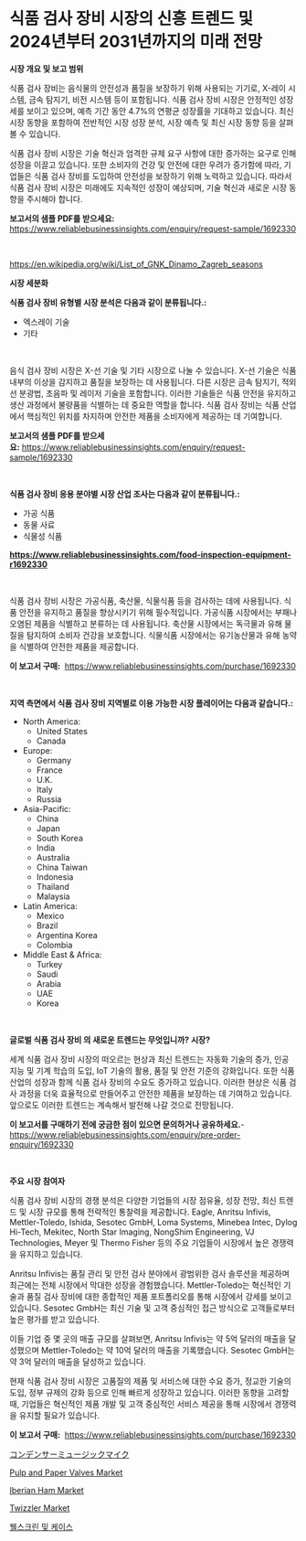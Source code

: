 <p><h1>식품 검사 장비 시장의 신흥 트렌드 및 2024년부터 2031년까지의 미래 전망</h1></p><p><strong>시장 개요 및 보고 범위</strong></p>
<p><p>식품 검사 장비는 음식물의 안전성과 품질을 보장하기 위해 사용되는 기기로, X-레이 시스템, 금속 탐지기, 비전 시스템 등이 포함됩니다. 식품 검사 장비 시장은 안정적인 성장세를 보이고 있으며, 예측 기간 동안 4.7%의 연평균 성장률을 기대하고 있습니다. 최신 시장 동향을 포함하여 전반적인 시장 성장 분석, 시장 예측 및 최신 시장 동향 등을 살펴볼 수 있습니다.</p><p>식품 검사 장비 시장은 기술 혁신과 엄격한 규제 요구 사항에 대한 증가하는 요구로 인해 성장을 이끌고 있습니다. 또한 소비자의 건강 및 안전에 대한 우려가 증가함에 따라, 기업들은 식품 검사 장비를 도입하여 안전성을 보장하기 위해 노력하고 있습니다. 따라서 식품 검사 장비 시장은 미래에도 지속적인 성장이 예상되며, 기술 혁신과 새로운 시장 동향을 주시해야 합니다.</p></p>
<p><strong>보고서의 샘플 PDF를 받으세요:</strong> <a href="https://www.reliablebusinessinsights.com/enquiry/request-sample/1692330">https://www.reliablebusinessinsights.com/enquiry/request-sample/1692330</a></p>
<p>&nbsp;</p>
<p><a href="https://en.wikipedia.org/wiki/List_of_GNK_Dinamo_Zagreb_seasons">https://en.wikipedia.org/wiki/List_of_GNK_Dinamo_Zagreb_seasons</a></p>
<p><strong>시장 세분화</strong></p>
<p><strong>식품 검사 장비 유형별 시장 분석은 다음과 같이 분류됩니다.:</strong></p>
<p><ul><li>엑스레이 기술</li><li>기타</li></ul></p>
<p>&nbsp;</p>
<p><p>음식 검사 장비 시장은 X-선 기술 및 기타 시장으로 나눌 수 있습니다. X-선 기술은 식품 내부의 이상을 감지하고 품질을 보장하는 데 사용됩니다. 다른 시장은 금속 탐지기, 적외선 분광법, 초음파 및 레이저 기술을 포함합니다. 이러한 기술들은 식품 안전을 유지하고 생산 과정에서 불량품을 식별하는 데 중요한 역할을 합니다. 식품 검사 장비는 식품 산업에서 핵심적인 위치를 차지하며 안전한 제품을 소비자에게 제공하는 데 기여합니다.</p></p>
<p><strong>보고서의 샘플 PDF를 받으세요:</strong>&nbsp;<a href="https://www.reliablebusinessinsights.com/enquiry/request-sample/1692330">https://www.reliablebusinessinsights.com/enquiry/request-sample/1692330</a></p>
<p>&nbsp;</p>
<p><strong> 식품 검사 장비 응용 분야별 시장 산업 조사는 다음과 같이 분류됩니다.:</strong></p>
<p><ul><li>가공 식품</li><li>동물 사료</li><li>식물성 식품</li></ul></p>
<p><strong><a href="https://www.reliablebusinessinsights.com/food-inspection-equipment-r1692330">https://www.reliablebusinessinsights.com/food-inspection-equipment-r1692330</a></strong></p>
<p>&nbsp;</p>
<p><p>식품 검사 장비 시장은 가공식품, 축산물, 식물식품 등을 검사하는 데에 사용됩니다. 식품 안전을 유지하고 품질을 향상시키기 위해 필수적입니다. 가공식품 시장에서는 부패나 오염된 제품을 식별하고 분류하는 데 사용됩니다. 축산물 시장에서는 독극물과 유해 물질을 탐지하여 소비자 건강을 보호합니다. 식물식품 시장에서는 유기농산물과 유해 농약을 식별하여 안전한 제품을 제공합니다.</p></p>
<p><strong>이 보고서 구매:</strong>&nbsp; <a href="https://www.reliablebusinessinsights.com/purchase/1692330">https://www.reliablebusinessinsights.com/purchase/1692330</a></p>
<p>&nbsp;</p>
<p><strong>지역 측면에서 식품 검사 장비 지역별로 이용 가능한 시장 플레이어는 다음과 같습니다.:</strong></p>
<p><ul>
    <li>
        North America:
        <ul>
            <li>United States</li>
            <li>Canada</li>
        </ul>
    </li>
    <li>
        Europe:
        <ul>
            <li>Germany</li>
            <li>France</li>
            <li>U.K.</li>
            <li>Italy</li>
            <li>Russia</li>
        </ul>
    </li>
    <li>
        Asia-Pacific:
        <ul>
            <li>China</li>
            <li>Japan</li>
            <li>South Korea</li>
            <li>India</li>
            <li>Australia</li>
            <li>China Taiwan</li>
            <li>Indonesia</li>
            <li>Thailand</li>
            <li>Malaysia</li>
        </ul>
    </li>
    <li>
        Latin America:
        <ul>
            <li>Mexico</li>
            <li>Brazil</li>
            <li>Argentina Korea</li>
            <li>Colombia</li>
        </ul>
    </li>
    <li>
        Middle East & Africa:
        <ul>
            <li>Turkey</li>
            <li>Saudi</li>
            <li>Arabia</li>
            <li>UAE</li>
            <li>Korea</li>
        </ul>
    </li>
    </ul></p>
<p>&nbsp;</p>
<p><strong>글로벌 식품 검사 장비 의 새로운 트렌드는 무엇입니까? 시장?</strong></p>
<p><p>세계 식품 검사 장비 시장의 떠오르는 현상과 최신 트렌드는 자동화 기술의 증가, 인공 지능 및 기계 학습의 도입, IoT 기술의 활용, 품질 및 안전 기준의 강화입니다. 또한 식품 산업의 성장과 함께 식품 검사 장비의 수요도 증가하고 있습니다. 이러한 현상은 식품 검사 과정을 더욱 효율적으로 만들어주고 안전한 제품을 보장하는 데 기여하고 있습니다. 앞으로도 이러한 트렌드는 계속해서 발전해 나갈 것으로 전망됩니다.</p></p>
<p><strong>이 보고서를 구매하기 전에 궁금한 점이 있으면 문의하거나 공유하세요.</strong>- <a href="https://www.reliablebusinessinsights.com/enquiry/pre-order-enquiry/1692330">https://www.reliablebusinessinsights.com/enquiry/pre-order-enquiry/1692330</a></p>
<p>&nbsp;</p>
<p><strong>주요 시장 참여자</strong></p>
<p><p>식품 검사 장비 시장의 경쟁 분석은 다양한 기업들의 시장 점유율, 성장 전망, 최신 트렌드 및 시장 규모를 통해 전략적인 통찰력을 제공합니다. Eagle, Anritsu Infivis, Mettler-Toledo, Ishida, Sesotec GmbH, Loma Systems, Minebea Intec, Dylog Hi-Tech, Mekitec, North Star Imaging, NongShim Engineering, VJ Technologies, Meyer 및 Thermo Fisher 등의 주요 기업들이 시장에서 높은 경쟁력을 유지하고 있습니다.</p><p>Anritsu Infivis는 품질 관리 및 안전 검사 분야에서 광범위한 검사 솔루션을 제공하며 최근에는 전체 시장에서 막대한 성장을 경험했습니다. Mettler-Toledo는 혁신적인 기술과 품질 검사 장비에 대한 종합적인 제품 포트폴리오를 통해 시장에서 강세를 보이고 있습니다. Sesotec GmbH는 최신 기술 및 고객 중심적인 접근 방식으로 고객들로부터 높은 평가를 받고 있습니다.</p><p>이들 기업 중 몇 곳의 매출 규모를 살펴보면, Anritsu Infivis는 약 5억 달러의 매출을 달성했으며 Mettler-Toledo는 약 10억 달러의 매출을 기록했습니다. Sesotec GmbH는 약 3억 달러의 매출을 달성하고 있습니다.</p><p>현재 식품 검사 장비 시장은 고품질의 제품 및 서비스에 대한 수요 증가, 정교한 기술의 도입, 정부 규제의 강화 등으로 인해 빠르게 성장하고 있습니다. 이러한 동향을 고려할 때, 기업들은 혁신적인 제품 개발 및 고객 중심적인 서비스 제공을 통해 시장에서 경쟁력을 유지할 필요가 있습니다.</p></p>
<p><strong>이 보고서 구매:</strong>&nbsp;&nbsp;<a href="https://www.reliablebusinessinsights.com/purchase/1692330">https://www.reliablebusinessinsights.com/purchase/1692330</a></p>
<p><p><a href="https://github.com/schmahlson/Market-Research-Report-List-2/blob/main/1573681153064.md">コンデンサーミュージックマイク</a></p><p><a href="https://issuu.com/reportprime-2/docs/pulp-and-paper-valves-market-size-2030.pptx">Pulp and Paper Valves Market</a></p><p><a href="https://github.com/CliffMedina6/Market-Research-Report-List-5/blob/main/iberian-ham-market.md">Iberian Ham Market</a></p><p><a href="https://github.com/provorikovar/Market-Research-Report-List-5/blob/main/twizzler-market.md">Twizzler Market</a></p><p><a href="https://github.com/romeshmittrochakma11/Market-Research-Report-List-1/blob/main/3447838163513.md">웰스크린 및 케이스</a></p></p>